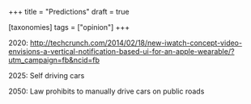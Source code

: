+++
title = "Predictions"
draft = true

[taxonomies]
tags = ["opinion"]
+++

2020: http://techcrunch.com/2014/02/18/new-iwatch-concept-video-envisions-a-vertical-notification-based-ui-for-an-apple-wearable/?utm_campaign=fb&ncid=fb

2025: Self driving cars

2050: Law prohibits to manually drive cars on public roads
